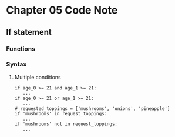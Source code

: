 # Chapter 05 Code Note
## If statement
### Functions

### Syntax
1. Multiple conditions
   ```
   if age_0 >= 21 and age_1 >= 21:
      ...
   if age_0 >= 21 or age_1 >= 21:
      ...
   # requested_toppings = ['mushrooms', 'onions', 'pineapple']
   if 'mushrooms' in request_toppings:
      ...
   if 'mushrooms' not in request_toppings:
      ...
   ```

